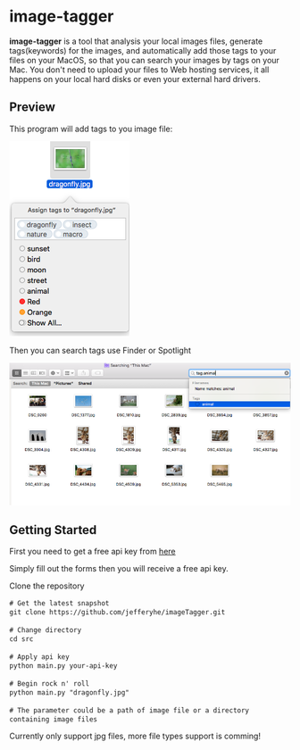 # image-tagger
**image-tagger** is a tool that analysis your local images files, generate tags(keywords) for the images, and automatically add those tags to your files on your MacOS, so that you can search your images by tags on your Mac. You don't need to upload your files to Web hosting services, it all happens on your local hard disks or even your external hard drivers.



## Preview
This program will add tags to you image file:

![image](screenshot1.png)

Then you can search tags use Finder or Spotlight

![image](screenshot2.png)




## Getting Started

First you need to get a free api key from [here](http://www.alchemyapi.com/api/register.html)

Simply fill out the forms then you will receive a free api key.

Clone the repository

```
# Get the latest snapshot
git clone https://github.com/jefferyhe/imageTagger.git

# Change directory
cd src

# Apply api key
python main.py your-api-key

# Begin rock n' roll
python main.py "dragonfly.jpg"

# The parameter could be a path of image file or a directory containing image files
```
Currently only support jpg files, more file types support is comming!
 

